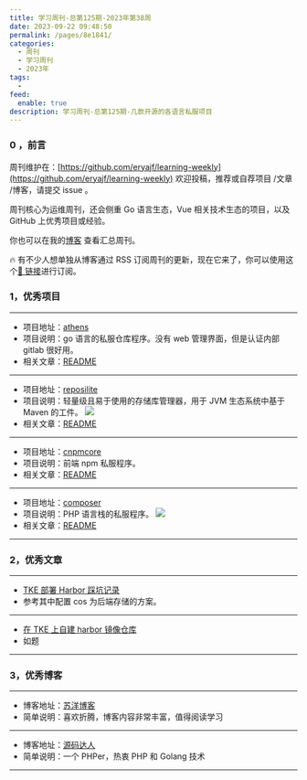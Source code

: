 ```yaml
---
title: 学习周刊-总第125期-2023年第38周
date: 2023-09-22 09:48:50
permalink: /pages/8e1841/
categories:
  - 周刊
  - 学习周刊
  - 2023年
tags:
  -
feed:
  enable: true
description: 学习周刊-总第125期-几款开源的各语言私服项目
---
```


### 0 ，前言

周刊维护在：[https://github.com/eryajf/learning-weekly](https://github.com/eryajf/learning-weekly) 欢迎投稿，推荐或自荐项目 /文章 /博客，请提交 issue 。

周刊核心为运维周刊，还会侧重 Go 语言生态，Vue 相关技术生态的项目，以及 GitHub 上优秀项目或经验。

你也可以在我的[博客](http://fsvip.gitee.io/hexo-theme-fluid//learning-weekly/) 查看汇总周刊。

🔥 有不少人想单独从博客通过 RSS 订阅周刊的更新，现在它来了，你可以使用这个[🔗 链接](http://fsvip.gitee.io/hexo-theme-fluid//learning-weekly.xml)进行订阅。

### 1，优秀项目

---

- 项目地址：[athens](https://github.com/gomods/athens)
- 项目说明：go 语言的私服仓库程序。没有 web 管理界面，但是认证内部 gitlab 很好用。
- 相关文章：[README](https://github.com/gomods/athens#readme)

---

- 项目地址：[reposilite](https://github.com/dzikoysk/reposilite)
- 项目说明：轻量级且易于使用的存储库管理器，用于 JVM 生态系统中基于 Maven 的工件。
  ![](https://t.eryajf.net/imgs/2023/09/1694488859446.png)
- 相关文章：[README](https://github.com/dzikoysk/reposilite#readme)

---

- 项目地址：[cnpmcore](https://github.com/cnpm/cnpmcore)
- 项目说明：前端 npm 私服程序。
- 相关文章：[README](https://github.com/cnpm/cnpmcore#readme)

---

- 项目地址：[composer](https://github.com/composer/composer)
- 项目说明：PHP 语言栈的私服程序。
  ![](https://t.eryajf.net/imgs/2023/09/1694489480987.png)
- 相关文章：[README](https://github.com/composer/composer#readme)

---

### 2，优秀文章

---

- [TKE 部署 Harbor 踩坑记录](https://www.feiyiblog.com/2023/03/11/TKE%E9%83%A8%E7%BD%B2Harbor%E8%B8%A9%E5%9D%91%E8%AE%B0%E5%BD%95/)
- 参考其中配置 cos 为后端存储的方案。

---

- [在 TKE 上自建 harbor 镜像仓库](https://imroc.cc/post/202207/install-harbor-on-tke/)
- 如题

---

### 3，优秀博客

---

- 博客地址：[苏洋博客](https://soulteary.com/)
- 简单说明：喜欢折腾，博客内容非常丰富，值得阅读学习

---

- 博客地址：[源码达人](https://codecodify.com/)
- 简单说明：一个 PHPer，热衷 PHP 和 Golang 技术

---
